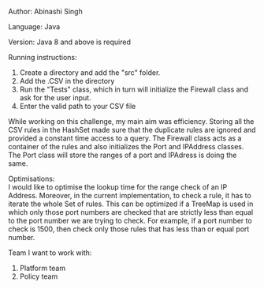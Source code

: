 Author: Abinashi Singh

Language: Java

Version: Java 8 and above is required

Running instructions: 
1. Create a directory and add the "src" folder.
2. Add the .CSV in the directory
2. Run the "Tests" class, which in turn will initialize the Firewall class and ask for the user input. 
3. Enter the valid path to your CSV file 


While working on this challenge, my main aim was efficiency. Storing all the CSV rules 
in the HashSet made sure that the duplicate rules are ignored and provided a constant time access to a query.
The Firewall class acts as a container of the rules and also initializes the Port and IPAddress classes. The 
Port class will store the ranges of a port and IPAdress is doing the same. 

Optimisations:  
I would like to optimise the lookup time for the range check of an IP Address. Moreover, in the current implementation,
to check a rule, it has to iterate the whole Set of rules. This can be optimized if a TreeMap is used in which only those port numbers are checked that are strictly less than equal to the port number we are trying to check. 
For example, if a port number to check is 1500, then check only those rules that has less than or equal port number. 

Team I want to work with: 
1. Platform team
2. Policy team  